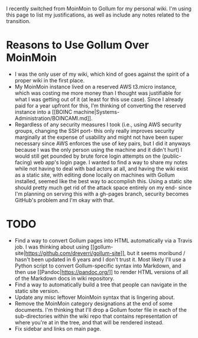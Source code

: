 I recently switched from MoinMoin to Gollum for my personal wiki.  I'm using this page to list my justifications, as well as include any notes related to the transition.

# Reasons to Use Gollum Over MoinMoin

 * I was the only user of my wiki, which kind of goes against the spirit of a proper wiki in the first place.
 * My MoinMoin instance lived on a reserved AWS t3.micro instance, which was costing me more money than I thought was justifiable for what I was getting out of it (at least for this use case).  Since I already paid for a year upfront for this, I'm thinking of converting the reserved instance into a [[BOINC machine|Systems-Administration/BOINCAMI.md]].
 * Regardless of any security measures I took (i.e., using AWS security groups, changing the SSH port- this only really improves security marginally at the expense of usability and might not have been super necessary since AWS enforces the use of key pairs, but I did it anyways because I was the only person using the machine and it didn't hurt) I would still get pounded by brute force login attempts on the (public-facing) web app's login page.  I wanted to find a way to share my notes while not having to deal with bad actors at all, and having the wiki exist as a static site, with editing done locally on machines with Gollum installed, seemed like the best way to accomplish this.  Using a static site should pretty much get rid of the attack space entirely on my end- since I'm planning on serving this with a gh-pages branch, security becomes GitHub's problem and I'm okay with that.

# TODO

 * Find a way to convert Gollum pages into HTML automatically via a Travis job.  I was thinking about using [[gollum-site|https://github.com/dreverri/gollum-site]], but it seems moribund / hasn't been updated in 6 years and I don't trust it.  Most likely I'll use a Python script to convert Gollum-specific syntax into Markdown, and then use [[Pandoc|https://pandoc.org/]] to render HTML versions of all of the Markdown docs in wiki repository.
 * Find a way to automatically build a tree that people can navigate in the static site version.
 * Update any misc leftover MoinMoin syntax that is lingering about.
 * Remove the MoinMoin category designations at the end of some documents.  I'm thinking that I'll drop a Gollum footer file in each of the sub-directories within the wiki repo that contains representation of where you're at in the tree, and that will be rendered instead.
 * Fix sidebar and links on main page.